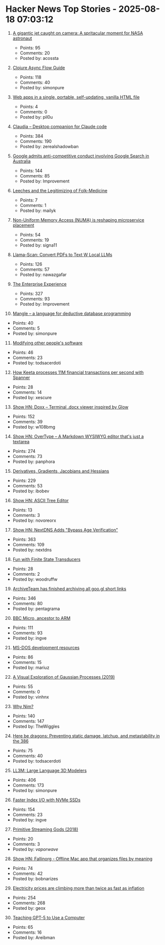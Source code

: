 # Hacker News Top Stories - 2025-08-18 07:03:12

1. [A gigantic jet caught on camera: A spritacular moment for NASA astronaut](https://science.nasa.gov/science-research/heliophysics/a-gigantic-jet-caught-on-camera-a-spritacular-moment-for-nasa-astronaut-nicole-ayers/)
   - Points: 95
   - Comments: 20
   - Posted by: acossta

2. [Clojure Async Flow Guide](https://clojure.github.io/core.async/flow-guide.html)
   - Points: 118
   - Comments: 40
   - Posted by: simonpure

3. [Web apps in a single, portable, self-updating, vanilla HTML file](https://hyperclay.com/)
   - Points: 4
   - Comments: 0
   - Posted by: pil0u

4. [Claudia – Desktop companion for Claude code](https://claudiacode.com/)
   - Points: 384
   - Comments: 190
   - Posted by: zerealshadowban

5. [Google admits anti-competitive conduct involving Google Search in Australia](https://www.accc.gov.au/media-release/google-admits-anti-competitive-conduct-involving-google-search-in-australia)
   - Points: 144
   - Comments: 85
   - Posted by: Improvement

6. [Leeches and the Legitimizing of Folk-Medicine](https://press.asimov.com/articles/leeches-and-the-legitimizing-of-folk-medicine)
   - Points: 7
   - Comments: 1
   - Posted by: mailyk

7. [Non-Uniform Memory Access (NUMA) is reshaping microservice placement](https://codemia.io/blog/path/NUMA-Is-the-New-Network-How-Per-Socket-Memory-Models-Are-Reshaping-Microservice-Placement)
   - Points: 54
   - Comments: 19
   - Posted by: signa11

8. [Llama-Scan: Convert PDFs to Text W Local LLMs](https://github.com/ngafar/llama-scan)
   - Points: 126
   - Comments: 57
   - Posted by: nawazgafar

9. [The Enterprise Experience](https://churchofturing.github.io/the-enterprise-experience.html)
   - Points: 327
   - Comments: 93
   - Posted by: Improvement

10. [Mangle – a language for deductive database programming](https://github.com/google/mangle)
   - Points: 40
   - Comments: 5
   - Posted by: simonpure

11. [Modifying other people's software](https://natkr.com/2025-08-14-modifying-other-peoples-software/)
   - Points: 46
   - Comments: 23
   - Posted by: todsacerdoti

12. [How Keeta processes 11M financial transactions per second with Spanner](https://cloud.google.com/blog/topics/financial-services/how-blockchain-network-keeta-processes-11-million-transactions-per-second-with-spanner)
   - Points: 28
   - Comments: 14
   - Posted by: xescure

13. [Show HN: Doxx – Terminal .docx viewer inspired by Glow](https://github.com/bgreenwell/doxx)
   - Points: 152
   - Comments: 39
   - Posted by: w108bmg

14. [Show HN: OverType – A Markdown WYSIWYG editor that's just a textarea](undefined)
   - Points: 274
   - Comments: 73
   - Posted by: panphora

15. [Derivatives, Gradients, Jacobians and Hessians](https://blog.demofox.org/2025/08/16/derivatives-gradients-jacobians-and-hessians-oh-my/)
   - Points: 229
   - Comments: 53
   - Posted by: ibobev

16. [Show HN: ASCII Tree Editor](https://asciitree.reorx.com/)
   - Points: 13
   - Comments: 3
   - Posted by: novoreorx

17. [Show HN: NextDNS Adds "Bypass Age Verification"](undefined)
   - Points: 363
   - Comments: 109
   - Posted by: nextdns

18. [Fun with Finite State Transducers](https://blog.yossarian.net/2025/08/14/Fun-with-finite-state-transducers)
   - Points: 28
   - Comments: 2
   - Posted by: woodruffw

19. [ArchiveTeam has finished archiving all goo.gl short links](https://tracker.archiveteam.org/goo-gl/)
   - Points: 346
   - Comments: 80
   - Posted by: pentagrama

20. [BBC Micro, ancestor to ARM](https://retrogamecoders.com/bbc-micro-the-ancestor-to-a-device-you-are-guaranteed-to-own/)
   - Points: 111
   - Comments: 93
   - Posted by: ingve

21. [MS-DOS development resources](https://github.com/SuperIlu/DOSDevelResources/blob/main/README.md)
   - Points: 86
   - Comments: 15
   - Posted by: mariuz

22. [A Visual Exploration of Gaussian Processes (2019)](https://distill.pub/2019/visual-exploration-gaussian-processes/)
   - Points: 55
   - Comments: 0
   - Posted by: vinhnx

23. [Why Nim?](https://undefined.pyfy.ch/why-nim)
   - Points: 140
   - Comments: 147
   - Posted by: TheWiggles

24. [Here be dragons: Preventing static damage, latchup, and metastability in the 386](http://www.righto.com/2025/08/static-latchup-metastability-386.html)
   - Points: 75
   - Comments: 40
   - Posted by: todsacerdoti

25. [LL3M: Large Language 3D Modelers](https://threedle.github.io/ll3m/)
   - Points: 406
   - Comments: 173
   - Posted by: simonpure

26. [Faster Index I/O with NVMe SSDs](https://www.marginalia.nu/log/a_123_index_io/)
   - Points: 154
   - Comments: 23
   - Posted by: ingve

27. [Primitive Streaming Gods (2018)](https://tedium.co/2018/01/30/legal-music-streaming-history/)
   - Points: 20
   - Comments: 3
   - Posted by: _vaporwave_

28. [Show HN: Fallinorg - Offline Mac app that organizes files by meaning](https://fallinorg.com/#)
   - Points: 74
   - Comments: 42
   - Posted by: bobnarizes

29. [Electricity prices are climbing more than twice as fast as inflation](https://www.npr.org/2025/08/16/nx-s1-5502671/electricity-bill-high-inflation-ai)
   - Points: 254
   - Comments: 268
   - Posted by: geox

30. [Teaching GPT-5 to Use a Computer](https://prava.co/archon/)
   - Points: 65
   - Comments: 16
   - Posted by: Areibman

